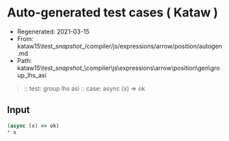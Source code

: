 # Auto-generated test cases ( Kataw )
- Regenerated: 2021-03-15
- From: kataw15\test\__snapshot__/compiler/js/expressions/arrow/position/autogen.md
- Path: kataw15\test\__snapshot__\compiler\js\expressions\arrow\position\gen\group_lhs_asi
> :: test: group lhs asi
> :: case: async (x) => ok
## Input

`````js
(async (x) => ok)
* x
`````
